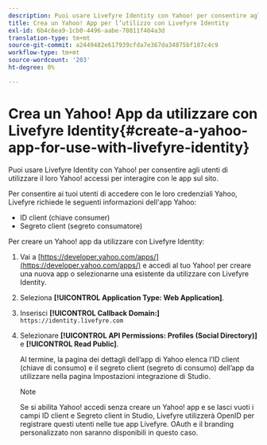 ```yaml
---
description: Puoi usare Livefyre Identity con Yahoo! per consentire agli utenti di utilizzare il loro Yahoo! accessi per interagire con le app sul sito.
title: Crea un Yahoo! App per l’utilizzo con Livefyre Identity
exl-id: 6b4c6ea9-1cb0-4496-aabe-70811f464a3d
translation-type: tm+mt
source-git-commit: a2449482e617939cfda7e367da34875bf187c4c9
workflow-type: tm+mt
source-wordcount: '203'
ht-degree: 0%

---
```


# Crea un Yahoo! App da utilizzare con Livefyre Identity{#create-a-yahoo-app-for-use-with-livefyre-identity}

Puoi usare Livefyre Identity con Yahoo! per consentire agli utenti di utilizzare il loro Yahoo! accessi per interagire con le app sul sito.

Per consentire ai tuoi utenti di accedere con le loro credenziali Yahoo, Livefyre richiede le seguenti informazioni dell&#39;app Yahoo:

* ID client (chiave consumer)
* Segreto client (segreto consumatore)

Per creare un Yahoo! app da utilizzare con Livefyre Identity:

1. Vai a [https://developer.yahoo.com/apps/](https://developer.yahoo.com/apps/) e accedi al tuo Yahoo! per creare una nuova app o selezionarne una esistente da utilizzare con Livefyre Identity.
1. Seleziona **[!UICONTROL Application Type: Web Application]**.
1. Inserisci **[!UICONTROL Callback Domain:]** `https://identity.livefyre.com`
1. Selezionare **[!UICONTROL API Permissions: Profiles (Social Directory)]** e **[!UICONTROL Read Public]**.

   Al termine, la pagina dei dettagli dell’app di Yahoo elenca l’ID client (chiave di consumo) e il segreto client (segreto di consumo) dell’app da utilizzare nella pagina Impostazioni integrazione di Studio.

   >[!NOTE]
   >
   >Se si abilita Yahoo! accedi senza creare un Yahoo! app e se lasci vuoti i campi ID client e Segreto client in Studio, Livefyre utilizzerà OpenID per registrare questi utenti nelle tue app Livefyre. OAuth e il branding personalizzato non saranno disponibili in questo caso.
